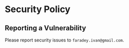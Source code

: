 # Security Policy

## Reporting a Vulnerability

Please report security issues to `faradey.ivan@gmail.com`.
